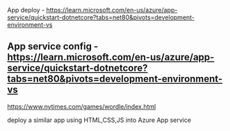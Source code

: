 App deploy - https://learn.microsoft.com/en-us/azure/app-service/quickstart-dotnetcore?tabs=net80&pivots=development-environment-vs

App service config - https://learn.microsoft.com/en-us/azure/app-service/quickstart-dotnetcore?tabs=net80&pivots=development-environment-vs
----------------------------------------------------------------------------
https://www.nytimes.com/games/wordle/index.html

deploy a similar app using HTML,CSS,JS into Azure App service
